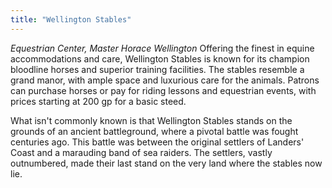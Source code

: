```yaml
---
title: "Wellington Stables"
---
```


_Equestrian Center, Master Horace Wellington_ 
Offering the finest in equine accommodations and care, Wellington Stables is known for its champion bloodline horses and superior training facilities. The stables resemble a grand manor, with ample space and luxurious care for the animals. Patrons can purchase horses or pay for riding lessons and equestrian events, with prices starting at 200 gp for a basic steed.


What isn't commonly known is that Wellington Stables stands on the grounds of an ancient battleground, where a pivotal battle was fought centuries ago. This battle was between the original settlers of Landers' Coast and a marauding band of sea raiders. The settlers, vastly outnumbered, made their last stand on the very land where the stables now lie.